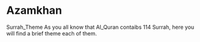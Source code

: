 # Azamkhan
Surrah_Theme
As you all know that Al_Quran contaibs 114 Surrah, here you will find a brief theme each of them.
